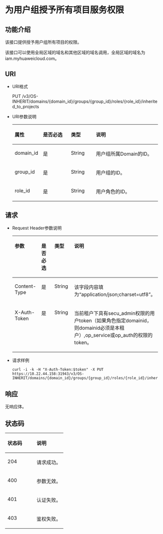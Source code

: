 # 为用户组授予所有项目服务权限<a name="iam_02_0519"></a>

## 功能介绍<a name="zh-cn_topic_0193356550_section495175389414"></a>

该接口提供授予用户组所有项目的权限。

该接口可以使用全局区域的域名和其他区域的域名调用，全局区域的域名为iam.myhuaweicloud.com。

## URI<a name="zh-cn_topic_0193356550_section3019338085013"></a>

-   URI格式

    PUT /v3/OS-INHERIT/domains/\{domain\_id\}/groups/\{group\_id\}/roles/\{role\_id\}/inherited\_to\_projects

-   URI参数说明

    <a name="zh-cn_topic_0193356550_zh-cn_topic_0032920307_table36168141"></a>
    <table><thead align="left"><tr id="zh-cn_topic_0193356550_zh-cn_topic_0032920307_row15662289"><th class="cellrowborder" valign="top" width="19.36%" id="mcps1.1.5.1.1"><p id="zh-cn_topic_0193356550_zh-cn_topic_0032920307_p60685926"><a name="zh-cn_topic_0193356550_zh-cn_topic_0032920307_p60685926"></a><a name="zh-cn_topic_0193356550_zh-cn_topic_0032920307_p60685926"></a>属性</p>
    </th>
    <th class="cellrowborder" valign="top" width="19.24%" id="mcps1.1.5.1.2"><p id="zh-cn_topic_0193356550_zh-cn_topic_0032920307_p16612996"><a name="zh-cn_topic_0193356550_zh-cn_topic_0032920307_p16612996"></a><a name="zh-cn_topic_0193356550_zh-cn_topic_0032920307_p16612996"></a>是否必选</p>
    </th>
    <th class="cellrowborder" valign="top" width="17.18%" id="mcps1.1.5.1.3"><p id="zh-cn_topic_0193356550_zh-cn_topic_0032920307_p3475410"><a name="zh-cn_topic_0193356550_zh-cn_topic_0032920307_p3475410"></a><a name="zh-cn_topic_0193356550_zh-cn_topic_0032920307_p3475410"></a>类型</p>
    </th>
    <th class="cellrowborder" valign="top" width="44.22%" id="mcps1.1.5.1.4"><p id="zh-cn_topic_0193356550_zh-cn_topic_0032920307_p13072760"><a name="zh-cn_topic_0193356550_zh-cn_topic_0032920307_p13072760"></a><a name="zh-cn_topic_0193356550_zh-cn_topic_0032920307_p13072760"></a>说明</p>
    </th>
    </tr>
    </thead>
    <tbody><tr id="zh-cn_topic_0193356550_row122381042113416"><td class="cellrowborder" valign="top" width="19.36%" headers="mcps1.1.5.1.1 "><p id="zh-cn_topic_0193356550_p11239142163417"><a name="zh-cn_topic_0193356550_p11239142163417"></a><a name="zh-cn_topic_0193356550_p11239142163417"></a>domain_id</p>
    </td>
    <td class="cellrowborder" valign="top" width="19.24%" headers="mcps1.1.5.1.2 "><p id="zh-cn_topic_0193356550_p1923964214341"><a name="zh-cn_topic_0193356550_p1923964214341"></a><a name="zh-cn_topic_0193356550_p1923964214341"></a>是</p>
    </td>
    <td class="cellrowborder" valign="top" width="17.18%" headers="mcps1.1.5.1.3 "><p id="zh-cn_topic_0193356550_p7592125815347"><a name="zh-cn_topic_0193356550_p7592125815347"></a><a name="zh-cn_topic_0193356550_p7592125815347"></a>String</p>
    </td>
    <td class="cellrowborder" valign="top" width="44.22%" headers="mcps1.1.5.1.4 "><p id="zh-cn_topic_0193356550_p55690967105725"><a name="zh-cn_topic_0193356550_p55690967105725"></a><a name="zh-cn_topic_0193356550_p55690967105725"></a>用户组所属Domain的ID。</p>
    </td>
    </tr>
    <tr id="zh-cn_topic_0193356550_zh-cn_topic_0032920307_row52260639"><td class="cellrowborder" valign="top" width="19.36%" headers="mcps1.1.5.1.1 "><p id="zh-cn_topic_0193356550_zh-cn_topic_0032920307_p5253358"><a name="zh-cn_topic_0193356550_zh-cn_topic_0032920307_p5253358"></a><a name="zh-cn_topic_0193356550_zh-cn_topic_0032920307_p5253358"></a>group_id</p>
    </td>
    <td class="cellrowborder" valign="top" width="19.24%" headers="mcps1.1.5.1.2 "><p id="zh-cn_topic_0193356550_zh-cn_topic_0032920307_p22868878"><a name="zh-cn_topic_0193356550_zh-cn_topic_0032920307_p22868878"></a><a name="zh-cn_topic_0193356550_zh-cn_topic_0032920307_p22868878"></a>是</p>
    </td>
    <td class="cellrowborder" valign="top" width="17.18%" headers="mcps1.1.5.1.3 "><p id="zh-cn_topic_0193356550_zh-cn_topic_0032920307_p40439847"><a name="zh-cn_topic_0193356550_zh-cn_topic_0032920307_p40439847"></a><a name="zh-cn_topic_0193356550_zh-cn_topic_0032920307_p40439847"></a>String</p>
    </td>
    <td class="cellrowborder" valign="top" width="44.22%" headers="mcps1.1.5.1.4 "><p id="zh-cn_topic_0193356550_zh-cn_topic_0032920307_p54402144"><a name="zh-cn_topic_0193356550_zh-cn_topic_0032920307_p54402144"></a><a name="zh-cn_topic_0193356550_zh-cn_topic_0032920307_p54402144"></a>用户组的ID。</p>
    </td>
    </tr>
    <tr id="zh-cn_topic_0193356550_row980208103522"><td class="cellrowborder" valign="top" width="19.36%" headers="mcps1.1.5.1.1 "><p id="zh-cn_topic_0193356550_p14334102033414"><a name="zh-cn_topic_0193356550_p14334102033414"></a><a name="zh-cn_topic_0193356550_p14334102033414"></a>role_id</p>
    </td>
    <td class="cellrowborder" valign="top" width="19.24%" headers="mcps1.1.5.1.2 "><p id="zh-cn_topic_0193356550_p43483414103522"><a name="zh-cn_topic_0193356550_p43483414103522"></a><a name="zh-cn_topic_0193356550_p43483414103522"></a>是</p>
    </td>
    <td class="cellrowborder" valign="top" width="17.18%" headers="mcps1.1.5.1.3 "><p id="zh-cn_topic_0193356550_p32495677103522"><a name="zh-cn_topic_0193356550_p32495677103522"></a><a name="zh-cn_topic_0193356550_p32495677103522"></a>String</p>
    </td>
    <td class="cellrowborder" valign="top" width="44.22%" headers="mcps1.1.5.1.4 "><p id="zh-cn_topic_0193356550_p14904143103522"><a name="zh-cn_topic_0193356550_p14904143103522"></a><a name="zh-cn_topic_0193356550_p14904143103522"></a>用户角色的ID。</p>
    </td>
    </tr>
    </tbody>
    </table>


## 请求<a name="zh-cn_topic_0193356550_section1437107585444"></a>

-   Request Header参数说明

    <a name="zh-cn_topic_0193356550_zh-cn_topic_0032920307_table21736211"></a>
    <table><thead align="left"><tr id="zh-cn_topic_0193356550_zh-cn_topic_0032920307_row48433347"><th class="cellrowborder" valign="top" width="19.49%" id="mcps1.1.5.1.1"><p id="zh-cn_topic_0193356550_zh-cn_topic_0032920307_p30787047"><a name="zh-cn_topic_0193356550_zh-cn_topic_0032920307_p30787047"></a><a name="zh-cn_topic_0193356550_zh-cn_topic_0032920307_p30787047"></a>参数</p>
    </th>
    <th class="cellrowborder" valign="top" width="18.86%" id="mcps1.1.5.1.2"><p id="zh-cn_topic_0193356550_zh-cn_topic_0032920307_p10722842"><a name="zh-cn_topic_0193356550_zh-cn_topic_0032920307_p10722842"></a><a name="zh-cn_topic_0193356550_zh-cn_topic_0032920307_p10722842"></a>是否必选</p>
    </th>
    <th class="cellrowborder" valign="top" width="17.57%" id="mcps1.1.5.1.3"><p id="zh-cn_topic_0193356550_zh-cn_topic_0032920307_p63243911"><a name="zh-cn_topic_0193356550_zh-cn_topic_0032920307_p63243911"></a><a name="zh-cn_topic_0193356550_zh-cn_topic_0032920307_p63243911"></a>类型</p>
    </th>
    <th class="cellrowborder" valign="top" width="44.080000000000005%" id="mcps1.1.5.1.4"><p id="zh-cn_topic_0193356550_zh-cn_topic_0032920307_p22483156"><a name="zh-cn_topic_0193356550_zh-cn_topic_0032920307_p22483156"></a><a name="zh-cn_topic_0193356550_zh-cn_topic_0032920307_p22483156"></a>说明</p>
    </th>
    </tr>
    </thead>
    <tbody><tr id="zh-cn_topic_0193356550_zh-cn_topic_0032920307_row9196329"><td class="cellrowborder" valign="top" width="19.49%" headers="mcps1.1.5.1.1 "><p id="zh-cn_topic_0193356550_zh-cn_topic_0032920307_p6705199"><a name="zh-cn_topic_0193356550_zh-cn_topic_0032920307_p6705199"></a><a name="zh-cn_topic_0193356550_zh-cn_topic_0032920307_p6705199"></a>Content-Type</p>
    </td>
    <td class="cellrowborder" valign="top" width="18.86%" headers="mcps1.1.5.1.2 "><p id="zh-cn_topic_0193356550_zh-cn_topic_0032920307_p6250253"><a name="zh-cn_topic_0193356550_zh-cn_topic_0032920307_p6250253"></a><a name="zh-cn_topic_0193356550_zh-cn_topic_0032920307_p6250253"></a>是</p>
    </td>
    <td class="cellrowborder" valign="top" width="17.57%" headers="mcps1.1.5.1.3 "><p id="zh-cn_topic_0193356550_zh-cn_topic_0032920307_p36508524"><a name="zh-cn_topic_0193356550_zh-cn_topic_0032920307_p36508524"></a><a name="zh-cn_topic_0193356550_zh-cn_topic_0032920307_p36508524"></a>String</p>
    </td>
    <td class="cellrowborder" valign="top" width="44.080000000000005%" headers="mcps1.1.5.1.4 "><p id="zh-cn_topic_0193356550_zh-cn_topic_0032920307_p4400500"><a name="zh-cn_topic_0193356550_zh-cn_topic_0032920307_p4400500"></a><a name="zh-cn_topic_0193356550_zh-cn_topic_0032920307_p4400500"></a>该字段内容填为<span class="parmvalue" id="zh-cn_topic_0193356550_parmvalue1823317483242"><a name="zh-cn_topic_0193356550_parmvalue1823317483242"></a><a name="zh-cn_topic_0193356550_parmvalue1823317483242"></a>“application/json;charset=utf8”</span>。</p>
    </td>
    </tr>
    <tr id="zh-cn_topic_0193356550_zh-cn_topic_0032920307_row39604502"><td class="cellrowborder" valign="top" width="19.49%" headers="mcps1.1.5.1.1 "><p id="zh-cn_topic_0193356550_zh-cn_topic_0032920307_p53848109"><a name="zh-cn_topic_0193356550_zh-cn_topic_0032920307_p53848109"></a><a name="zh-cn_topic_0193356550_zh-cn_topic_0032920307_p53848109"></a>X-Auth-Token</p>
    </td>
    <td class="cellrowborder" valign="top" width="18.86%" headers="mcps1.1.5.1.2 "><p id="zh-cn_topic_0193356550_zh-cn_topic_0032920307_p66729601"><a name="zh-cn_topic_0193356550_zh-cn_topic_0032920307_p66729601"></a><a name="zh-cn_topic_0193356550_zh-cn_topic_0032920307_p66729601"></a>是</p>
    </td>
    <td class="cellrowborder" valign="top" width="17.57%" headers="mcps1.1.5.1.3 "><p id="zh-cn_topic_0193356550_zh-cn_topic_0032920307_p36388601"><a name="zh-cn_topic_0193356550_zh-cn_topic_0032920307_p36388601"></a><a name="zh-cn_topic_0193356550_zh-cn_topic_0032920307_p36388601"></a>String</p>
    </td>
    <td class="cellrowborder" valign="top" width="44.080000000000005%" headers="mcps1.1.5.1.4 "><p id="zh-cn_topic_0193356550_p3946364911720"><a name="zh-cn_topic_0193356550_p3946364911720"></a><a name="zh-cn_topic_0193356550_p3946364911720"></a>当前租户下具有secu_admin权限的用户token（如果角色指定domainid，则domainid必须是本租户）,op_service或op_auth的权限的token。</p>
    </td>
    </tr>
    </tbody>
    </table>


-   请求样例

    ```
    curl -i -k -H "X-Auth-Token:$token" -X PUT https://10.22.44.158:31943/v3/OS-INHERIT/domains/{domain_id}/groups/{group_id}/roles/{role_id}/inherited_to_projects
    ```


## 响应<a name="zh-cn_topic_0193356550_section8667210111114"></a>

无响应体。

## 状态码<a name="zh-cn_topic_0193356550_section4278193613324"></a>

<a name="zh-cn_topic_0193356550_zh-cn_topic_0032920307_table25927028"></a>
<table><thead align="left"><tr id="zh-cn_topic_0193356550_zh-cn_topic_0032920307_row10578662"><th class="cellrowborder" valign="top" width="50%" id="mcps1.1.3.1.1"><p id="zh-cn_topic_0193356550_zh-cn_topic_0032920307_p51565323"><a name="zh-cn_topic_0193356550_zh-cn_topic_0032920307_p51565323"></a><a name="zh-cn_topic_0193356550_zh-cn_topic_0032920307_p51565323"></a>状态码</p>
</th>
<th class="cellrowborder" valign="top" width="50%" id="mcps1.1.3.1.2"><p id="zh-cn_topic_0193356550_zh-cn_topic_0032920307_p16041657"><a name="zh-cn_topic_0193356550_zh-cn_topic_0032920307_p16041657"></a><a name="zh-cn_topic_0193356550_zh-cn_topic_0032920307_p16041657"></a>说明</p>
</th>
</tr>
</thead>
<tbody><tr id="zh-cn_topic_0193356550_zh-cn_topic_0032920307_row24305815"><td class="cellrowborder" valign="top" width="50%" headers="mcps1.1.3.1.1 "><p id="zh-cn_topic_0193356550_zh-cn_topic_0032920307_p22613965"><a name="zh-cn_topic_0193356550_zh-cn_topic_0032920307_p22613965"></a><a name="zh-cn_topic_0193356550_zh-cn_topic_0032920307_p22613965"></a>204</p>
</td>
<td class="cellrowborder" valign="top" width="50%" headers="mcps1.1.3.1.2 "><p id="zh-cn_topic_0193356550_p1871052711400"><a name="zh-cn_topic_0193356550_p1871052711400"></a><a name="zh-cn_topic_0193356550_p1871052711400"></a>请求成功。</p>
</td>
</tr>
<tr id="zh-cn_topic_0193356550_zh-cn_topic_0032920307_row43909159"><td class="cellrowborder" valign="top" width="50%" headers="mcps1.1.3.1.1 "><p id="zh-cn_topic_0193356550_zh-cn_topic_0032920307_p66980994"><a name="zh-cn_topic_0193356550_zh-cn_topic_0032920307_p66980994"></a><a name="zh-cn_topic_0193356550_zh-cn_topic_0032920307_p66980994"></a>400</p>
</td>
<td class="cellrowborder" valign="top" width="50%" headers="mcps1.1.3.1.2 "><p id="zh-cn_topic_0193356550_zh-cn_topic_0032920307_p56751409"><a name="zh-cn_topic_0193356550_zh-cn_topic_0032920307_p56751409"></a><a name="zh-cn_topic_0193356550_zh-cn_topic_0032920307_p56751409"></a>参数无效。</p>
</td>
</tr>
<tr id="zh-cn_topic_0193356550_row460808479497"><td class="cellrowborder" valign="top" width="50%" headers="mcps1.1.3.1.1 "><p id="zh-cn_topic_0193356550_p120744399497"><a name="zh-cn_topic_0193356550_p120744399497"></a><a name="zh-cn_topic_0193356550_p120744399497"></a>401</p>
</td>
<td class="cellrowborder" valign="top" width="50%" headers="mcps1.1.3.1.2 "><p id="zh-cn_topic_0193356550_p385055099497"><a name="zh-cn_topic_0193356550_p385055099497"></a><a name="zh-cn_topic_0193356550_p385055099497"></a>认证失败。</p>
</td>
</tr>
<tr id="zh-cn_topic_0193356550_row652024833911"><td class="cellrowborder" valign="top" width="50%" headers="mcps1.1.3.1.1 "><p id="zh-cn_topic_0193356550_p17521104893912"><a name="zh-cn_topic_0193356550_p17521104893912"></a><a name="zh-cn_topic_0193356550_p17521104893912"></a>403</p>
</td>
<td class="cellrowborder" valign="top" width="50%" headers="mcps1.1.3.1.2 "><p id="zh-cn_topic_0193356550_p115211448183917"><a name="zh-cn_topic_0193356550_p115211448183917"></a><a name="zh-cn_topic_0193356550_p115211448183917"></a>鉴权失败。</p>
</td>
</tr>
</tbody>
</table>

